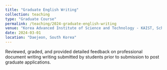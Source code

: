```yaml
---
title: "Graduate English Writing"
collection: teaching
type: "Graduate Course"
permalink: /teaching/2024-graduate-english-writing
venue: "Korea Advanced Institute of Science and Technology - KAIST, School of Digital Humanities"
date: 2024-03-01
location: "Daejeon, South Korea"
---
```


Reviewed, graded, and provided detailed feedback on professional document writing writing submitted by students prior to submission to post graduate applications. 